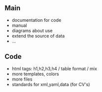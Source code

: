 Main
---
- documentation for code
- manual
- diagrams about use
- extend the source of data
- ...

Code
---
- html tags: h1,h2,h3,h4 / table format / mix
- more templates, colors
- more files
- standards for xml,yaml,data (for CV's)

